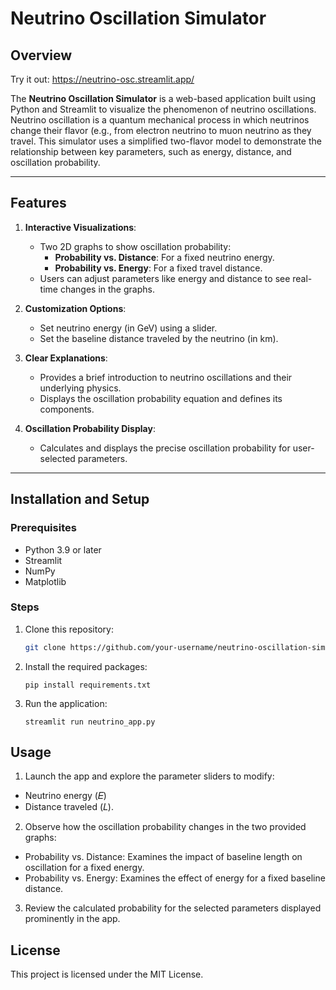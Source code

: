 # Neutrino Oscillation Simulator

## Overview

Try it out: https://neutrino-osc.streamlit.app/

The **Neutrino Oscillation Simulator** is a web-based application built using Python and Streamlit to visualize the phenomenon of neutrino oscillations. Neutrino oscillation is a quantum mechanical process in which neutrinos change their flavor (e.g., from electron neutrino to muon neutrino as they travel. This simulator uses a simplified two-flavor model to demonstrate the relationship between key parameters, such as energy, distance, and oscillation probability.

---

## Features
1. **Interactive Visualizations**:
   - Two 2D graphs to show oscillation probability:
     - **Probability vs. Distance**: For a fixed neutrino energy.
     - **Probability vs. Energy**: For a fixed travel distance.
   - Users can adjust parameters like energy and distance to see real-time changes in the graphs.

2. **Customization Options**:
   - Set neutrino energy (in GeV) using a slider.
   - Set the baseline distance traveled by the neutrino (in km).

3. **Clear Explanations**:
   - Provides a brief introduction to neutrino oscillations and their underlying physics.
   - Displays the oscillation probability equation and defines its components.

4. **Oscillation Probability Display**:
   - Calculates and displays the precise oscillation probability for user-selected parameters.

---

## Installation and Setup
### Prerequisites
- Python 3.9 or later
- Streamlit
- NumPy
- Matplotlib

### Steps
1. Clone this repository:
   ```bash
   git clone https://github.com/your-username/neutrino-oscillation-simulator.git
   ```
2. Install the required packages:
   ```
   pip install requirements.txt
   ```
3. Run the application:
   ```
   streamlit run neutrino_app.py
   ```
## Usage
1. Launch the app and explore the parameter sliders to modify:
- Neutrino energy (𝐸)
- Distance traveled (𝐿).

2. Observe how the oscillation probability changes in the two provided graphs:
- Probability vs. Distance: Examines the impact of baseline length on oscillation for a fixed energy.
- Probability vs. Energy: Examines the effect of energy for a fixed baseline distance.
  
3. Review the calculated probability for the selected parameters displayed prominently in the app.

## License
This project is licensed under the MIT License.
